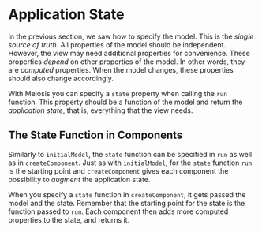 # Application State

In the previous section, we saw how to specify the model. This is the *single source of truth*. All properties of the model should be independent. However, the view may need additional properties for convenience. These properties *depend* on other properties of the model. In other words, they are *computed* properties. When the model changes, these properties should also change accordingly.

With Meiosis you can specify a `state` property when calling the `run` function. This property should be a function of the model and return the *application state*, that is, everything that the view needs.

## The State Function in Components

Similarly to `initialModel`, the `state` function can be specified in `run` as well as in `createComponent`. Just as with `initialModel`, for the `state` function `run` is the starting point and `createComponent` gives each component the possibility to *augment* the application state.

When you specify a `state` function in `createComponent`, it gets passed the model and the state. Remember that the starting point for the state is the function passed to `run`. Each component then adds more computed properties to the state, and returns it.
